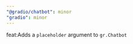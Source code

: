 ```yaml
---
"@gradio/chatbot": minor
"gradio": minor
---
```


feat:Adds a `placeholder` argument to `gr.Chatbot`
